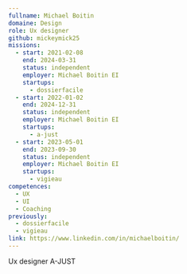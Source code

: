 ```yaml
---
fullname: Michael Boitin
domaine: Design
role: Ux designer
github: mickeymick25
missions:
  - start: 2021-02-08
    end: 2024-03-31
    status: independent
    employer: Michael Boitin EI
    startups:
      - dossierfacile
  - start: 2022-01-02
    end: 2024-12-31
    status: independent
    employer: Michael Boitin EI
    startups:
      - a-just
  - start: 2023-05-01
    end: 2023-09-30
    status: independent
    employer: Michael Boitin EI
    startups:
      - vigieau
competences:
  - UX
  - UI
  - Coaching
previously:
  - dossierfacile
  - vigieau
link: https://www.linkedin.com/in/michaelboitin/
---
```


Ux designer A-JUST
